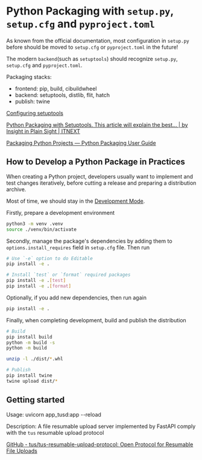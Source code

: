 # Python Packaging with `setup.py`, `setup.cfg` and `pyproject.toml`

As known from the official documentation, most configuration in `setup.py` before should be moved to `setup.cfg` or `pyproject.toml` in the future!

The modern `backend`(such as `setuptools`) should recognize `setup.py`, `setup.cfg` and `pyproject.toml`.

Packaging stacks:

- frontend: pip, build, cibuildwheel
- backend: setuptools, distlib, flit, hatch
- publish: twine

[Configuring setuptools](https://setuptools.pypa.io/en/latest/userguide/index.html)

[Python Packaging with Setuptools. This article will explain the best… | by Insight in Plain Sight | ITNEXT](https://itnext.io/python-packaging-12ef040c4ea0)

[Packaging Python Projects — Python Packaging User Guide](https://packaging.python.org/en/latest/tutorials/packaging-projects/)

## How to Develop a Python Package in Practices

When creating a Python project, developers usually want to implement and test changes iteratively, before cutting a release and preparing a distribution archive.

Most of time, we should stay in the [Development Mode](https://setuptools.pypa.io/en/latest/userguide/development_mode.html).

Firstly, prepare a development environment

```sh
python3 -m venv .venv
source ./venv/bin/activate
```

Secondly, manage the package's dependencies by adding them to `options.install_requires` field in `setup.cfg` file. Then run

```sh
# Use `-e` option to do Editable
pip install -e .

# Install `test` or `format` required packages
pip install -e .[test]
pip install -e .[format]
```

Optionally, if you add new dependencies, then run again

```sh
pip install -e .
```

Finally, when completing development, build and publish the distribution

```sh
# Build
pip install build
python -m build -s
python -m build

unzip -l ./dist/*.whl
```

```sh
# Publish
pip install twine
twine upload dist/*
```

## Getting started

Usage:
uvicorn app_tusd:app --reload

Description:
A file resumable upload server implemented by FastAPI comply with the `tus` resumable upload protocol

[GitHub - tus/tus-resumable-upload-protocol: Open Protocol for Resumable File Uploads](https://github.com/tus/tus-resumable-upload-protocol)
